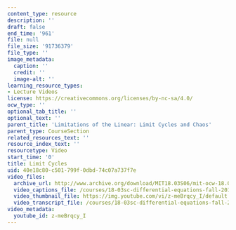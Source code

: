 ```yaml
---
content_type: resource
description: ''
draft: false
end_time: '961'
file: null
file_size: '91736379'
file_type: ''
image_metadata:
  caption: ''
  credit: ''
  image-alt: ''
learning_resource_types:
- Lecture Videos
license: https://creativecommons.org/licenses/by-nc-sa/4.0/
ocw_type: ''
optional_tab_title: ''
optional_text: ''
parent_title: 'Limitations of the Linear: Limit Cycles and Chaos'
parent_type: CourseSection
related_resources_text: ''
resource_index_text: ''
resourcetype: Video
start_time: '0'
title: Limit Cycles
uid: 40e18c80-c501-799f-0dbd-74c07a737f7e
video_files:
  archive_url: http://www.archive.org/download/MIT18.03S06/mit-ocw-18.03-lec32-07may2003-220k_512kb.mp4
  video_captions_file: /courses/18-03sc-differential-equations-fall-2011/a3ed584e9c69571f8f296dbc2e1bd575_z-meBrqcy_I.vtt
  video_thumbnail_file: https://img.youtube.com/vi/z-meBrqcy_I/default.jpg
  video_transcript_file: /courses/18-03sc-differential-equations-fall-2011/496be475aa5527e1e35b6a0bdbc3d71c_z-meBrqcy_I.pdf
video_metadata:
  youtube_id: z-meBrqcy_I
---
```

